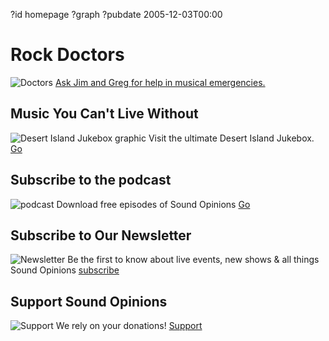 ?id homepage
?graph
?pubdate 2005-12-03T00:00

# Rock Doctors
![Doctors](https://static.soundopinions.org/images/2014/surgery-tools.jpg)
[Ask Jim and Greg for help in musical emergencies.](/rock-doctors/)
## Music You Can't Live Without 
![Desert Island Jukebox graphic](https://static.soundopinions.org/images/2013/jukebox.jpg)
Visit the ultimate Desert Island Jukebox. 
[Go](/section/DIJ)

## Subscribe to the podcast
![podcast](https://static.soundopinions.org/images/podcastlanding.jpg)
Download free episodes of Sound Opinions
[Go](/listen)

## Subscribe to Our Newsletter
![Newsletter](https://static.soundopinions.org/images/2014/letter.jpg)
Be the first to know about live events, new shows & all things Sound Opinions
[subscribe](http://www.soundopinions.org/subscribe)

## Support Sound Opinions
![Support](https://static.soundopinions.org/images/2013/Support.jpg)
We rely on your donations!
[Support](http://soundopinions.org/support)